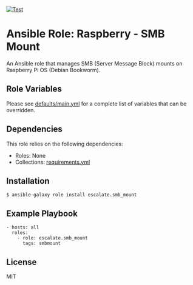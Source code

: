 [![Test](https://github.com/escalate/ansible-raspberry-smb-mount/actions/workflows/test.yml/badge.svg?branch=master&event=push)](https://github.com/escalate/ansible-raspberry-smb-mount/actions/workflows/test.yml)

# Ansible Role: Raspberry - SMB Mount

An Ansible role that manages SMB (Server Message Block) mounts on Raspberry Pi OS (Debian Bookworm).

## Role Variables

Please see [defaults/main.yml](https://github.com/escalate/ansible-raspberry-smb-mount/blob/master/defaults/main.yml) for a complete list of variables that can be overridden.

## Dependencies

This role relies on the following dependencies:

* Roles: None
* Collections: [requirements.yml](https://github.com/escalate/ansible-raspberry-smb-mount/blob/master/requirements.yml)

## Installation

```
$ ansible-galaxy role install escalate.smb_mount
```

## Example Playbook

```
- hosts: all
  roles:
    - role: escalate.smb_mount
      tags: smbmount
```

## License

MIT

